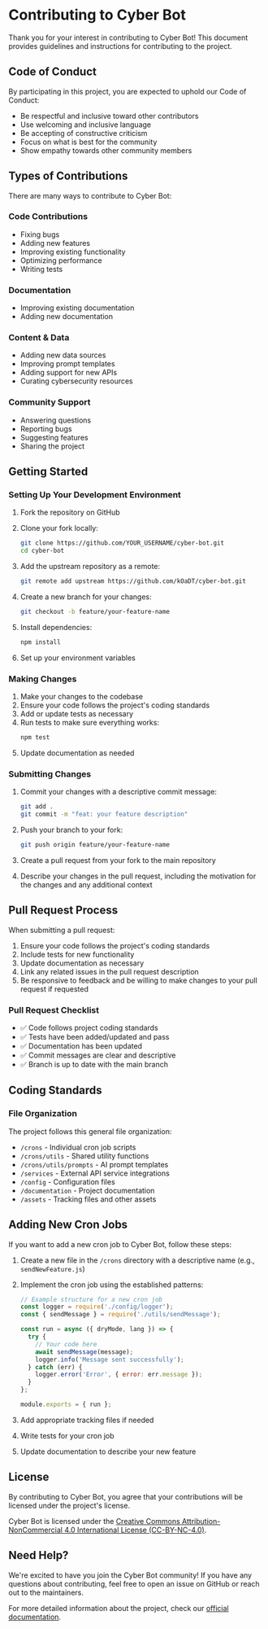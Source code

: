# Contributing to Cyber Bot

Thank you for your interest in contributing to Cyber Bot! This document provides guidelines and instructions for contributing to the project.

## Code of Conduct

By participating in this project, you are expected to uphold our Code of Conduct:

- Be respectful and inclusive toward other contributors
- Use welcoming and inclusive language
- Be accepting of constructive criticism
- Focus on what is best for the community
- Show empathy towards other community members

## Types of Contributions

There are many ways to contribute to Cyber Bot:

### Code Contributions

- Fixing bugs
- Adding new features
- Improving existing functionality
- Optimizing performance
- Writing tests

### Documentation

- Improving existing documentation
- Adding new documentation

### Content & Data

- Adding new data sources
- Improving prompt templates
- Adding support for new APIs
- Curating cybersecurity resources

### Community Support

- Answering questions
- Reporting bugs
- Suggesting features
- Sharing the project

## Getting Started

### Setting Up Your Development Environment

1. Fork the repository on GitHub
2. Clone your fork locally:

   ```bash
   git clone https://github.com/YOUR_USERNAME/cyber-bot.git
   cd cyber-bot
   ```

3. Add the upstream repository as a remote:

   ```bash
   git remote add upstream https://github.com/kOaDT/cyber-bot.git
   ```

4. Create a new branch for your changes:

   ```bash
   git checkout -b feature/your-feature-name
   ```

5. Install dependencies:

   ```bash
   npm install
   ```

6. Set up your environment variables

### Making Changes

1. Make your changes to the codebase
2. Ensure your code follows the project's coding standards
3. Add or update tests as necessary
4. Run tests to make sure everything works:
   ```bash
   npm test
   ```
5. Update documentation as needed

### Submitting Changes

1. Commit your changes with a descriptive commit message:

   ```bash
   git add .
   git commit -m "feat: your feature description"
   ```

2. Push your branch to your fork:

   ```bash
   git push origin feature/your-feature-name
   ```

3. Create a pull request from your fork to the main repository
4. Describe your changes in the pull request, including the motivation for the changes and any additional context

## Pull Request Process

When submitting a pull request:

1. Ensure your code follows the project's coding standards
2. Include tests for new functionality
3. Update documentation as necessary
4. Link any related issues in the pull request description
5. Be responsive to feedback and be willing to make changes to your pull request if requested

### Pull Request Checklist

- ✅ Code follows project coding standards
- ✅ Tests have been added/updated and pass
- ✅ Documentation has been updated
- ✅ Commit messages are clear and descriptive
- ✅ Branch is up to date with the main branch

## Coding Standards

### File Organization

The project follows this general file organization:

- `/crons` - Individual cron job scripts
- `/crons/utils` - Shared utility functions
- `/crons/utils/prompts` - AI prompt templates
- `/services` - External API service integrations
- `/config` - Configuration files
- `/documentation` - Project documentation
- `/assets` - Tracking files and other assets

## Adding New Cron Jobs

If you want to add a new cron job to Cyber Bot, follow these steps:

1. Create a new file in the `/crons` directory with a descriptive name (e.g., `sendNewFeature.js`)
2. Implement the cron job using the established patterns:

   ```javascript
   // Example structure for a new cron job
   const logger = require('./config/logger');
   const { sendMessage } = require('./utils/sendMessage');

   const run = async ({ dryMode, lang }) => {
     try {
       // Your code here
       await sendMessage(message);
       logger.info('Message sent successfully');
     } catch (err) {
       logger.error('Error', { error: err.message });
     }
   };

   module.exports = { run };
   ```

3. Add appropriate tracking files if needed
4. Write tests for your cron job
5. Update documentation to describe your new feature

## License

By contributing to Cyber Bot, you agree that your contributions will be licensed under the project's license.

Cyber Bot is licensed under the [Creative Commons Attribution-NonCommercial 4.0 International License (CC-BY-NC-4.0)](./LICENSE).

## Need Help?

We're excited to have you join the Cyber Bot community! If you have any questions about contributing, feel free to open an issue on GitHub or reach out to the maintainers.

For more detailed information about the project, check our [official documentation](https://koadt.github.io/cyber-bot/).
